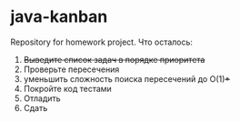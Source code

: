 # java-kanban
Repository for homework project.
Что осталось:
1. ~~Выведите список задач в порядке приоритета~~
2. Проверьте пересечения
3. уменьшить сложность поиска пересечений до O(1)~~*~~
4. Покройте код тестами
5. Отладить
6. Сдать